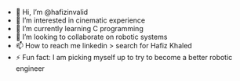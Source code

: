 - 👋 Hi, I’m @hafizinvalid
- 👀 I’m interested in cinematic experience
- 🌱 I’m currently learning C programming
- 💞️ I’m looking to collaborate on robotic systems
- 📫 How to reach me linkedin > search for Hafiz Khaled
- ⚡ Fun fact: I am picking myself up to try to become a better robotic engineer

<!---
hafizinvalid/hafizinvalid is a ✨ special ✨ repository because its `README.md` (this file) appears on your GitHub profile.
You can click the Preview link to take a look at your changes.
--->
